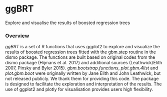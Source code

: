# ggBRT
Explore and visualise the results of boosted regression trees


### Overview

*ggBRT* is a set of R functions that uses ggplot2 to explore and visualize the results of boosted regression trees fitted with the gbm.step routine in the dismo package. 
The functions are built based on original codes from the dismo package (Hijmans et al. 2017) and additional sources (Leathwick/Elith 2007, Pinsky and Byler 2015). 
*gbm.bootstrap.functions*, *plot.gbm.4list* and *plot.gbm.boot* were originally written by Jane Elith and John Leathwick, but not released publicly. We thank them for providing this code.
The package is designed to facilitate the exploration and interpretation of the results. The use of ggplot2 and plotly for visualisation provides users high flexibility.
